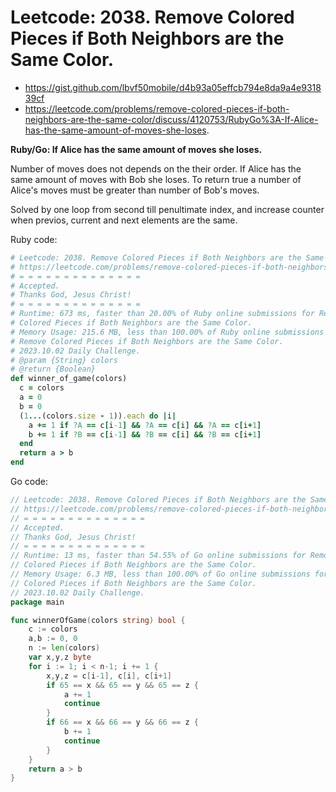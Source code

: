 # Leetcode: 2038. Remove Colored Pieces if Both Neighbors are the Same Color.

- https://gist.github.com/lbvf50mobile/d4b93a05effcb794e8da9a4e931839cf
- https://leetcode.com/problems/remove-colored-pieces-if-both-neighbors-are-the-same-color/discuss/4120753/RubyGo%3A-If-Alice-has-the-same-amount-of-moves-she-loses.

**Ruby/Go: If Alice has the same amount of moves she loses.**

Number of moves does not depends on the their order. If Alice has the same
amount of moves with Bob she loses. To return true a number of Alice's moves
must be greater than number of Bob's moves.

Solved by one loop from second till penultimate index, and increase counter when
previos, current and next elements are the same.

Ruby code:
```Ruby
# Leetcode: 2038. Remove Colored Pieces if Both Neighbors are the Same Color.
# https://leetcode.com/problems/remove-colored-pieces-if-both-neighbors-are-the-same-color
# = = = = = = = = = = = = = =
# Accepted.
# Thanks God, Jesus Christ!
# = = = = = = = = = = = = = =
# Runtime: 673 ms, faster than 20.00% of Ruby online submissions for Remove
# Colored Pieces if Both Neighbors are the Same Color.
# Memory Usage: 215.6 MB, less than 100.00% of Ruby online submissions for
# Remove Colored Pieces if Both Neighbors are the Same Color.
# 2023.10.02 Daily Challenge.
# @param {String} colors
# @return {Boolean}
def winner_of_game(colors)
  c = colors
  a = 0
  b = 0
  (1...(colors.size - 1)).each do |i|
    a += 1 if ?A == c[i-1] && ?A == c[i] && ?A == c[i+1]
    b += 1 if ?B == c[i-1] && ?B == c[i] && ?B == c[i+1]
  end
  return a > b
end
```

Go code:
```Go
// Leetcode: 2038. Remove Colored Pieces if Both Neighbors are the Same Color.
// https://leetcode.com/problems/remove-colored-pieces-if-both-neighbors-are-the-same-color
// = = = = = = = = = = = = = =
// Accepted.
// Thanks God, Jesus Christ!
// = = = = = = = = = = = = = =
// Runtime: 13 ms, faster than 54.55% of Go online submissions for Remove
// Colored Pieces if Both Neighbors are the Same Color.
// Memory Usage: 6.3 MB, less than 100.00% of Go online submissions for Remove
// Colored Pieces if Both Neighbors are the Same Color.
// 2023.10.02 Daily Challenge.
package main

func winnerOfGame(colors string) bool {
	c := colors
	a,b := 0, 0
	n := len(colors)
	var x,y,z byte
	for i := 1; i < n-1; i += 1 {
		x,y,z = c[i-1], c[i], c[i+1]
		if 65 == x && 65 == y && 65 == z {
			a += 1
			continue
		}
		if 66 == x && 66 == y && 66 == z {
			b += 1
			continue
		}
	}
	return a > b
}
```
